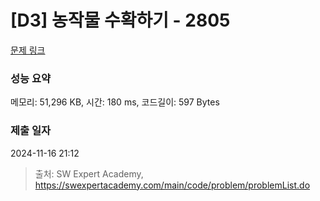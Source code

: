 # [D3] 농작물 수확하기 - 2805 

[문제 링크](https://swexpertacademy.com/main/code/problem/problemDetail.do?contestProbId=AV7GLXqKAWYDFAXB) 

### 성능 요약

메모리: 51,296 KB, 시간: 180 ms, 코드길이: 597 Bytes

### 제출 일자

2024-11-16 21:12



> 출처: SW Expert Academy, https://swexpertacademy.com/main/code/problem/problemList.do